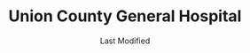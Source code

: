 ---
layout: location-page
date: Last Modified
description: "Local COVID-19 testing is available at Union County General Hospital in Clayton, New Mexico, USA."
permalink: "locations/new-mexico/clayton/union-county-general-hospital/"
tags:
  - locations
  - new-mexico
title: Union County General Hospital
state: New Mexico
stateAbbr: NM
hood: Clayton
address: 300 Wilson St
city: Clayton
zip: 88415
mapUrl: "http://maps.apple.com/?q=Union+County+General+Hospital&address=300+Wilson+St,Clayton,New+Mexico,88415"
locationType: Walk-in
phone: 575-374-2584
website: http://ucgh.net/
onlineBooking: undefined
closed: undefined
closedUpdate: April 14th, 2020
notes: "By appointment only. Requires phone screen."
days: Hours unknown
ctaMessage: Learn more
ctaUrl: "http://ucgh.net/"
---